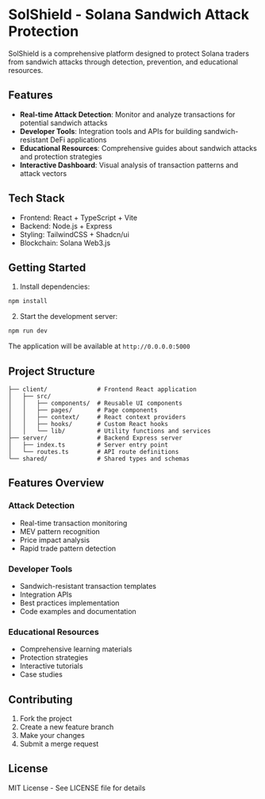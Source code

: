 
# SolShield - Solana Sandwich Attack Protection

SolShield is a comprehensive platform designed to protect Solana traders from sandwich attacks through detection, prevention, and educational resources.

## Features

- **Real-time Attack Detection**: Monitor and analyze transactions for potential sandwich attacks
- **Developer Tools**: Integration tools and APIs for building sandwich-resistant DeFi applications
- **Educational Resources**: Comprehensive guides about sandwich attacks and protection strategies
- **Interactive Dashboard**: Visual analysis of transaction patterns and attack vectors

## Tech Stack

- Frontend: React + TypeScript + Vite
- Backend: Node.js + Express
- Styling: TailwindCSS + Shadcn/ui
- Blockchain: Solana Web3.js

## Getting Started

1. Install dependencies:
```bash
npm install
```

2. Start the development server:
```bash
npm run dev
```

The application will be available at `http://0.0.0.0:5000`

## Project Structure

```
├── client/              # Frontend React application
│   ├── src/
│   │   ├── components/  # Reusable UI components
│   │   ├── pages/       # Page components
│   │   ├── context/     # React context providers
│   │   ├── hooks/       # Custom React hooks
│   │   └── lib/         # Utility functions and services
├── server/              # Backend Express server
│   ├── index.ts         # Server entry point
│   └── routes.ts        # API route definitions
└── shared/              # Shared types and schemas
```

## Features Overview

### Attack Detection
- Real-time transaction monitoring
- MEV pattern recognition
- Price impact analysis
- Rapid trade pattern detection

### Developer Tools
- Sandwich-resistant transaction templates
- Integration APIs
- Best practices implementation
- Code examples and documentation

### Educational Resources
- Comprehensive learning materials
- Protection strategies
- Interactive tutorials
- Case studies

## Contributing

1. Fork the project
2. Create a new feature branch
3. Make your changes
4. Submit a merge request

## License

MIT License - See LICENSE file for details

